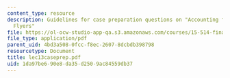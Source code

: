 ```yaml
---
content_type: resource
description: Guidelines for case preparation questions on "Accounting for Frequent
  Flyers"
file: https://ol-ocw-studio-app-qa.s3.amazonaws.com/courses/15-514-financial-and-managerial-accounting-summer-2003/1da97be690e8da35d2509ac84559db37_lec13caseprep.pdf
file_type: application/pdf
parent_uid: 4bd3a508-0fcc-f8ec-2607-8dcbdb398798
resourcetype: Document
title: lec13caseprep.pdf
uid: 1da97be6-90e8-da35-d250-9ac84559db37
---
```

